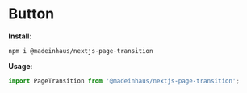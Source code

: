 # Button

**Install**:

```bash
npm i @madeinhaus/nextjs-page-transition
```

**Usage**:

```javascript
import PageTransition from '@madeinhaus/nextjs-page-transition';
```
